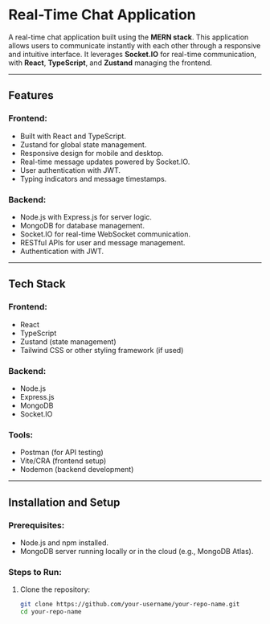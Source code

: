 # Real-Time Chat Application

A real-time chat application built using the **MERN stack**. This application allows users to communicate instantly with each other through a responsive and intuitive interface. It leverages **Socket.IO** for real-time communication, with **React**, **TypeScript**, and **Zustand** managing the frontend.

---

## Features

### Frontend:
- Built with React and TypeScript.
- Zustand for global state management.
- Responsive design for mobile and desktop.
- Real-time message updates powered by Socket.IO.
- User authentication with JWT.
- Typing indicators and message timestamps.

### Backend:
- Node.js with Express.js for server logic.
- MongoDB for database management.
- Socket.IO for real-time WebSocket communication.
- RESTful APIs for user and message management.
- Authentication with JWT.

---

## Tech Stack

### Frontend:
- React
- TypeScript
- Zustand (state management)
- Tailwind CSS or other styling framework (if used)

### Backend:
- Node.js
- Express.js
- MongoDB
- Socket.IO

### Tools:
- Postman (for API testing)
- Vite/CRA (frontend setup)
- Nodemon (backend development)

---

## Installation and Setup

### Prerequisites:
- Node.js and npm installed.
- MongoDB server running locally or in the cloud (e.g., MongoDB Atlas).

### Steps to Run:

1. Clone the repository:
   ```bash
   git clone https://github.com/your-username/your-repo-name.git
   cd your-repo-name
